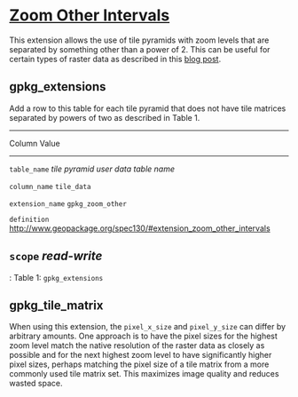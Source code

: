 # [Zoom Other Intervals](http://www.geopackage.org/spec130/#extension_zoom_other_intervals)

This extension allows the use of tile pyramids with zoom levels that are
separated by something other than a power of 2. This can be useful for
certain types of raster data as described in this [blog
post](http://geopackage.blogspot.com/2015/11/powers-of-two-scale-sets.html).

## gpkg_extensions

Add a row to this table for each tile pyramid that does not have tile
matrices separated by powers of two as described in Table 1.

  ----------------------------------------------------------------------------------------
  Column             Value
  ------------------ ---------------------------------------------------------------------
  `table_name`       *tile pyramid user data table name*

  `column_name`      `tile_data`

  `extension_name`   `gpkg_zoom_other`

  `definition`       <http://www.geopackage.org/spec130/#extension_zoom_other_intervals>

  `scope`            *read-write*
  ----------------------------------------------------------------------------------------

  : Table 1: `gpkg_extensions`

## gpkg_tile_matrix

When using this extension, the `pixel_x_size` and `pixel_y_size` can
differ by arbitrary amounts. One approach is to have the pixel sizes for
the highest zoom level match the native resolution of the raster data as
closely as possible and for the next highest zoom level to have
significantly higher pixel sizes, perhaps matching the pixel size of a
tile matrix from a more commonly used tile matrix set. This maximizes
image quality and reduces wasted space.
